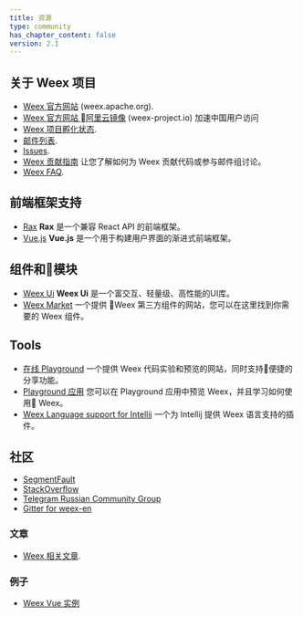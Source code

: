 ```yaml
---
title: 资源
type: community
has_chapter_content: false
version: 2.1
---
```


## 关于 Weex 项目

- [Weex 官方网站](http://weex.apache.org/) (weex.apache.org).
- [Weex 官方网站 阿里云镜像](https://weex-project.io/) (weex-project.io) 加速中国用户访问
- [Weex 项目孵化状态](http://incubator.apache.org/projects/weex.html).
- [邮件列表](https://lists.apache.org/list.html?dev@weex.apache.org).
- [Issues](https://issues.apache.org/jira/projects/WEEX/issues).
- [Weex 贡献指南](https://github.com/apache/incubator-weex/blob/master/CONTRIBUTING.md) 让您了解如何为 Weex 贡献代码或参与邮件组讨论。
- [Weex FAQ](https://weex.apache.org/cn/wiki/faq.html).

## 前端框架支持

- [Rax](https://alibaba.github.io/rax/) **Rax** 是一个兼容 React API 的前端框架。
- [Vue.js](https://vuejs.org/) **Vue.js** 是一个用于构建用户界面的渐进式前端框架。

## 组件和模块

- [Weex Ui](https://alibaba.github.io/weex-ui/) **Weex Ui** 是一个富交互、轻量级、高性能的UI库。
- [Weex Market](https://market.dotwe.org) 一个提供 Weex 第三方组件的网站，您可以在这里找到你需要的 Weex 组件。

## Tools

- [在线 Playground](http://dotwe.org/vue/) 一个提供 Weex 代码实验和预览的网站，同时支持便捷的分享功能。
- [Playground 应用](https://weex.apache.org/cn/tools/playground.html) 您可以在 Playground 应用中预览 Weex，并且学习如何使用 Weex。
- [Weex Language support for Intellij](https://plugins.jetbrains.com/plugin/9189-weex-language-support) 一个为 Intellij 提供 Weex 语言支持的插件。

## 社区

- [SegmentFault](https://segmentfault.com/t/weex)
- [StackOverflow](https://stackoverflow.com/questions/tagged/weex)
- [Telegram Russian Community Group](https://telegram.me/weex_ru)
- [Gitter for weex-en](https://gitter.im/weex-en/Lobby)

### 文章

- [Weex 相关文章](https://github.com/weexteam/article/issues).

### 例子

- [Weex Vue 实例](https://hanks10100.github.io/weex-vue-examples/)
